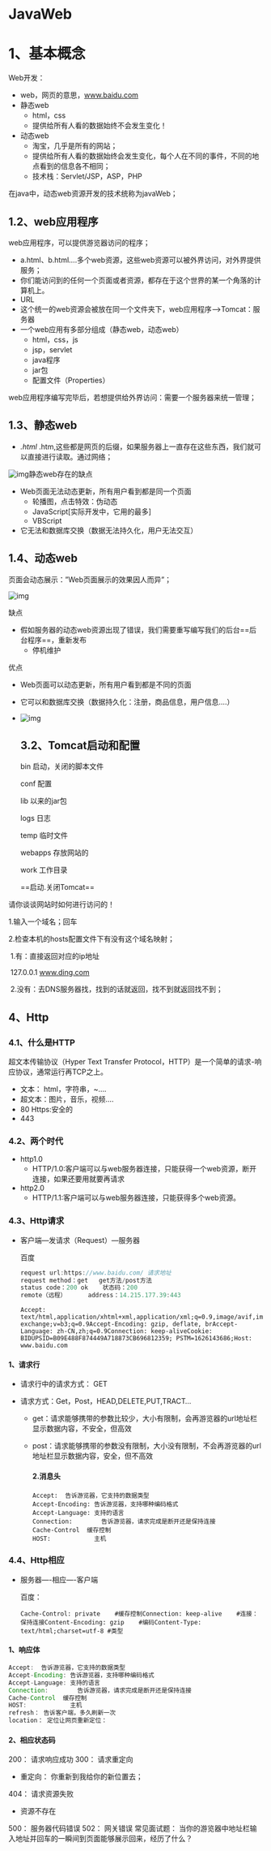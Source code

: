 # JavaWeb

# 1、基本概念

Web开发：

- web，网页的意思，www.baidu.com
- 静态web
  - html，css
  - 提供给所有人看的数据始终不会发生变化！
- 动态web
  - 淘宝，几乎是所有的网站；
  - 提供给所有人看的数据始终会发生变化，每个人在不同的事件，不同的地点看到的信息各不相同；
  - 技术栈：Servlet/JSP，ASP，PHP

在java中，动态web资源开发的技术统称为javaWeb；

## 1.2、web应用程序

web应用程序，可以提供游览器访问的程序；

- a.html、b.html….多个web资源，这些web资源可以被外界访问，对外界提供服务；
- 你们能访问到的任何一个页面或者资源，都存在于这个世界的某一个角落的计算机上。
- URL
- 这个统一的web资源会被放在同一个文件夹下，web应用程序—>Tomcat：服务器
- 一个web应用有多部分组成（静态web，动态web）
  - html，css，js
  - jsp，servlet
  - java程序
  - jar包
  - 配置文件（Properties）

web应用程序编写完毕后，若想提供给外界访问：需要一个服务器来统一管理；

## 1.3、静态web

- *.html* .htm,这些都是网页的后缀，如果服务器上一直存在这些东西，我们就可以直接进行读取。通过网络；

![img](https://kuangstudy.oss-cn-beijing.aliyuncs.com/bbs/2021/08/13/kuangstudyb390ed40-1ec1-483f-838e-b39896f3fb2f.png)静态web存在的缺点

- Web页面无法动态更新，所有用户看到都是同一个页面
  - 轮播图，点击特效：伪动态
  - JavaScript[实际开发中，它用的最多]
  - VBScript
- 它无法和数据库交换（数据无法持久化，用户无法交互）

## 1.4、动态web

页面会动态展示：”Web页面展示的效果因人而异”；

![img](https://kuangstudy.oss-cn-beijing.aliyuncs.com/bbs/2021/08/13/kuangstudye88c032c-6258-4e5a-b335-7115e8163d3e.png)

缺点

- 假如服务器的动态web资源出现了错误，我们需要重写编写我们的后台==后台程序==，重新发布
  - 停机维护

优点

- Web页面可以动态更新，所有用户看到都是不同的页面

- 它可以和数据库交换（数据持久化：注册，商品信息，用户信息….）

- ![img](https://kuangstudy.oss-cn-beijing.aliyuncs.com/bbs/2021/08/13/kuangstudy30c59e82-d27b-43be-b5da-ac8bffb6f8bc.png)

  

  ## 3.2、Tomcat启动和配置

  bin    启动，关闭的脚本文件

  conf    配置

  lib    以来的jar包

  logs    日志

  temp    临时文件

  webapps    存放网站的

  work    工作目录

  ==启动.关闭Tomcat==



请你谈谈网站时如何进行访问的！

1.输入一个域名；回车

2.检查本机的hosts配置文件下有没有这个域名映射；

​    1.有：直接返回对应的ip地址

​        127.0.0.1    www.ding.com

​    2.没有：去DNS服务器找，找到的话就返回，找不到就返回找不到；



## 4、Http

### 4.1、什么是HTTP

超文本传输协议（Hyper Text Transfer Protocol，HTTP）是一个简单的请求-响应协议，通常运行再TCP之上。

- 文本： html，字符串，~….
- 超文本：图片，音乐，视频….
- 80
  Https:安全的
- 443

### 4.2、两个时代

- http1.0
  - HTTP/1.0:客户端可以与web服务器连接，只能获得一个web资源，断开连接，如果还要用就要再请求
- http2.0
  - HTTP/1.1:客户端可以与web服务器连接，只能获得多个web资源。

### 4.3、Http请求

- 客户端—发请求（Request）—服务器

  百度

  ```java
  request url:https://www.baidu.com/ 请求地址
  request method：get   get方法/post方法
  status code：200 ok    状态码：200
  remote（远程）      address：14.215.177.39:443
  ```

  ```
  Accept: text/html,application/xhtml+xml,application/xml;q=0.9,image/avif,image/webp,image/apng,*/*;q=0.8,application/signed-exchange;v=b3;q=0.9Accept-Encoding: gzip, deflate, brAccept-Language: zh-CN,zh;q=0.9Connection: keep-aliveCookie: BIDUPSID=B09E488F874449A718873CB696812359; PSTM=1626143686;Host: www.baidu.com
  ```

#### 1、请求行

- 请求行中的请求方式： GET

- 请求方式：Get，Post，HEAD,DELETE,PUT,TRACT…

  - get：请求能够携带的参数比较少，大小有限制，会再游览器的url地址栏显示数据内容，不安全，但高效

  - post：请求能够携带的参数没有限制，大小没有限制，不会再游览器的url地址栏显示数据内容，安全，但不高效

    #### 2.消息头

    ```
    Accept:  告诉游览器，它支持的数据类型
    Accept-Encoding: 告诉游览器，支持哪种编码格式
    Accept-Language: 支持的语言
    Connection:        告诉游览器，请求完成是断开还是保持连接
    Cache-Control  缓存控制
    HOST:            主机
    ```

### 4.4、Http相应

- 服务器—-相应—-客户端

  百度：

  ```
  Cache-Control: private    #缓存控制Connection: keep-alive    #连接：保持连接Content-Encoding: gzip    #编码Content-Type: text/html;charset=utf-8 #类型
  ```

#### 1、响应体

```java
Accept:  告诉游览器，它支持的数据类型
Accept-Encoding: 告诉游览器，支持哪种编码格式
Accept-Language: 支持的语言
Connection:        告诉游览器，请求完成是断开还是保持连接
Cache-Control  缓存控制
HOST:            主机
refresh： 告诉客户端，多久刷新一次
location： 定位让网页重新定位：
```

#### 2、相应状态码

200： 请求响应成功
300： 请求重定向

- 重定向： 你重新到我给你的新位置去；

404： 请求资源失败

- 资源不存在

500： 服务器代码错误
502： 网关错误
常见面试题：
当你的游览器中地址栏输入地址并回车的一瞬间到页面能够展示回来，经历了什么？